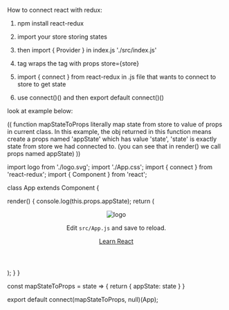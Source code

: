 How to connect react with redux:
  1. npm install react-redux
  2. import your store storing states
  3. then import { Provider } in index.js './src/index.js'
  4. tag <Provider></Provider> wraps the tag <App></App> with props store={store}
  
  5. import { connect } from react-redux in .js file that wants to connect to store to get state
  6. use connect()() and then export default connect()()

look at example below:

((
function mapStateToProps literally map state from store to value of props in current class. In this example, the obj returned in this function means create a props named 'appState' which has value 'state', 'state' is exactly state from store we had connected to. (you can see that in render() we call props named appState)
))

import logo from './logo.svg';
import './App.css';
import { connect } from 'react-redux';
import { Component } from 'react';

class App extends Component {
  
  render() {
    console.log(this.props.appState);
    return (
      <div className="App">
        <header className="App-header">
          <img src={logo} className="App-logo" alt="logo" />
          <p>
            Edit <code>src/App.js</code> and save to reload.
          </p>
          <a
            className="App-link"
            href="https://reactjs.org"
            target="_blank"
            rel="noopener noreferrer"
          >
            Learn React
          </a>
        </header>
      </div>
    );
  }
}

const mapStateToProps = state => {
  return {
    appState: state
  }
}

export default connect(mapStateToProps, null)(App);
